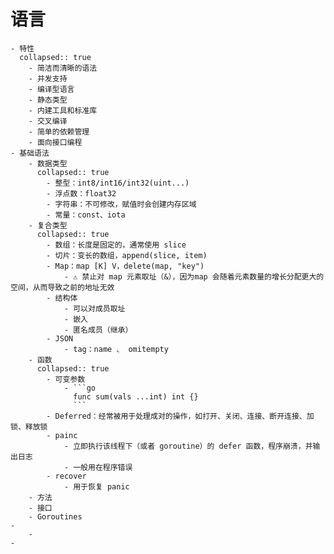 # 语言
	- 特性
	  collapsed:: true
		- 简洁而清晰的语法
		- 并发支持
		- 编译型语言
		- 静态类型
		- 内建工具和标准库
		- 交叉编译
		- 简单的依赖管理
		- 面向接口编程
	- 基础语法
		- 数据类型
		  collapsed:: true
			- 整型：int8/int16/int32(uint...)
			- 浮点数：float32
			- 字符串：不可修改，赋值时会创建内存区域
			- 常量：const、iota
		- 复合类型
		  collapsed:: true
			- 数组：长度是固定的，通常使用 slice
			- 切片：变长的数组，append(slice, item)
			- Map：map [K] V，delete(map, "key")
				- ⚠️ 禁止对 map 元素取址（&），因为map 会随着元素数量的增长分配更大的空间，从而导致之前的地址无效
			- 结构体
				- 可以对成员取址
				- 嵌入
				- 匿名成员（继承）
			- JSON
				- tag：name 、 omitempty
		- 函数
		  collapsed:: true
			- 可变参数
				- ```go
				  func sum(vals ...int) int {}
				  ```
			- Deferred：经常被用于处理成对的操作，如打开、关闭、连接、断开连接、加锁、释放锁
			- painc
				- 立即执行该线程下（或者 goroutine）的 defer 函数，程序崩溃，并输出日志
				- 一般用在程序错误
			- recover
				- 用于恢复 panic
		- 方法
		- 接口
		- Goroutines
	-
		-
	-